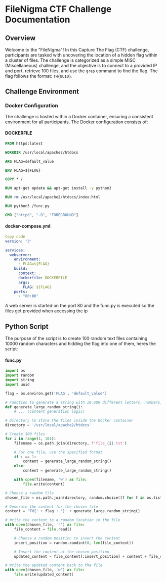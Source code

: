 # FileNigma CTF Challenge Documentation

## Overview

Welcome to the "FileNigma"! In this Capture The Flag (CTF) challenge, participants are tasked with uncovering the location of a hidden flag within a cluster of files. The challenge is categorized as a simple MISC (Miscellaneous) challenge, and the objective is to connect to a provided IP and port, retrieve 100 files, and use the `grep` command to find the flag. The flag follows the format: `TH{UUID}`.

## Challenge Environment

### Docker Configuration

The challenge is hosted within a Docker container, ensuring a consistent environment for all participants. The Docker configuration consists of:

#### **DOCKERFILE**

```Dockerfile
FROM httpd:latest

WORKDIR /usr/local/apache2/htdocs

ARG FLAG=default_value

ENV FLAG=${FLAG}

COPY * /

RUN apt-get update && apt-get install -y python3

RUN rm /usr/local/apache2/htdocs/index.html

RUN python3 /func.py

CMD ["httpd", "-D", "FOREGROUND"]
```


#### **docker-compose.yml**

```yaml
Copy code
version: '3'

services:
  webserver:
    environment:
      - FLAG=${FLAG}
    build:
      context: .
      dockerfile: DOCKERFILE
      args:
        FLAG: ${FLAG}
    ports:
      - "80:80"
```

A web server is started on the port 80 and the func.py is executed so the files get provided when accessing the ip



## Python Script

The purpose of the script is to create 100 random text files containing 10000 random characters and hidding the flag into one of them, heres the script:

#### **func.py**

```python
import os
import random
import string
import uuid

flag = os.environ.get('FLAG', 'default_value')

# Function to generate a string with 10,000 different letters, numbers, and signs with random paragraphs
def generate_large_random_string():
    # ... (content generation logic)

# Directory to store the files inside the Docker container
directory = '/usr/local/apache2/htdocs'

# Create 100 files
for i in range(1, 101):
    filename = os.path.join(directory, f'file_{i}.txt')

    # For one file, use the specified format
    if i == 1:
        content = generate_large_random_string()
    else:
        content = generate_large_random_string()

    with open(filename, 'w') as file:
        file.write(content)

# Choose a random file
chosen_file = os.path.join(directory, random.choice([f for f in os.listdir(directory) if f.endswith('.txt')]))

# Generate the content for the chosen file
content = 'TH{' + flag + '}' + generate_large_random_string()

# Write the content to a random location in the file
with open(chosen_file, 'r') as file:
    file_content = file.read()

    # Choose a random position to insert the content
    insert_position = random.randint(0, len(file_content))

    # Insert the content at the chosen position
    updated_content = file_content[:insert_position] + content + file_content[insert_position:]

# Write the updated content back to the file
with open(chosen_file, 'w') as file:
    file.write(updated_content)
```
